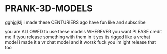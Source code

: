 # PRANK-3D-MODELS
gghjgjklj i made these CENTURIERS ago have fun like and subscribe


you are ALLOWED to use these models WHEREVER you want PLEASE credit me if tyou release something with them in it 
yes its rigged like a vrchat model i made it a vr chat model and it worsk fuck you 
im ight release that too
